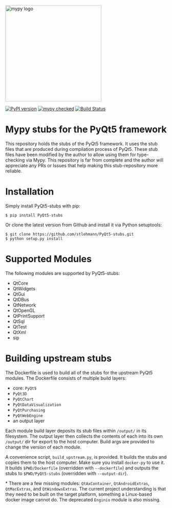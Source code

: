 <img src="http://mypy-lang.org/static/mypy_light.svg" alt="mypy logo" width="300px"/>

[![PyPI version](https://badge.fury.io/py/PyQt5-stubs.svg)](https://badge.fury.io/py/PyQt5-stubs)
[![mypy checked](https://camo.githubusercontent.com/34b3a249cd6502d0a521ab2f42c8830b7cfd03fa/687474703a2f2f7777772e6d7970792d6c616e672e6f72672f7374617469632f6d7970795f62616467652e737667)](http://mypy-lang.org/)
[![Build Status](https://travis-ci.org/stlehmann/PyQt5-stubs.svg?branch=master)](https://travis-ci.org/stlehmann/PyQt5-stubs)

# Mypy stubs for the PyQt5 framework

This repository holds the stubs of the PyQt5 framework. It uses the stub files that are
produced during compilation process of PyQt5. These stub files have been modified by the author
to allow using them for type-checking via Mypy. This repository is far from complete and the author will
appreciate any PRs or Issues that help making this stub-repository more reliable.

# Installation

Simply install PyQt5-stubs with pip:

    $ pip install PyQt5-stubs

Or clone the latest version from Github and install it via Python setuptools:

    $ git clone https://github.com/stlehmann/PyQt5-stubs.git
    $ python setup.py install


# Supported Modules

The following modules are supported by PyQt5-stubs:

* QtCore
* QtWidgets
* QtGui
* QtDBus
* QtNetwork
* QtOpenGL
* QtPrintSupport
* QtSql
* QtTest
* QtXml
* sip

# Building upstream stubs
The Dockerfile is used to build all of the stubs for the upstream PyQt5 modules.
The Dockerfile consists of multiple build layers:
* core: `PyQt5`
* `PyQt3D`
* `PyQtChart`
* `PyQtDataVisualization`
* `PyQtPurchasing`
* `PyQtWebEngine`
* an output layer

Each module build layer deposits its stub files within `/output/` in its
filesystem. The output layer then collects the contents of each into its own 
`/output/` dir for export to the host computer. Build args are provided to 
change the version of each module.

A convenience script, `build_upstream.py`, is provided. It builds the stubs and 
copies them to the host computer. Make sure you install `docker-py` to use it.
It builds `$PWD/Dockerfile` (overridden with `--dockerfile`) and outputs the
stubs to `$PWD/PyQt5-stubs` (overridden with `--output-dir`). 

\* There are a few missing modules: `QtAxContainer`, `QtAndroidExtras`, 
`QtMacExtras`, and `QtWindowsExtras`. The current project understanding is that
they need to be built on the target platform, something a Linux-based docker
image cannot do. The deprecated `Enginio` module is also missing.  
